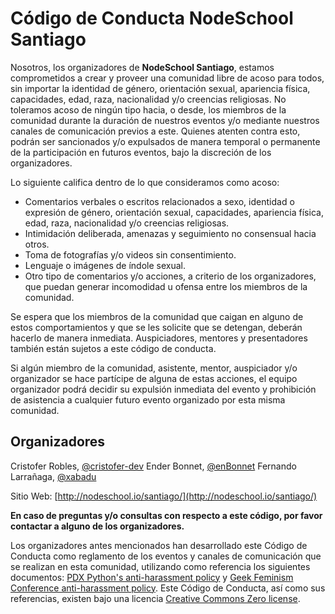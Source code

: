 # Código de Conducta NodeSchool Santiago

Nosotros, los organizadores de **NodeSchool Santiago**, estamos comprometidos a crear y proveer una comunidad libre de acoso para todos, sin importar la identidad de género, orientación sexual, apariencia física, capacidades, edad, raza, nacionalidad y/o creencias religiosas. No toleramos acoso de ningún tipo hacia, o desde, los miembros de la comunidad durante la duración de nuestros eventos y/o mediante nuestros canales de comunicación previos a este. Quienes atenten contra esto, podrán ser sancionados y/o expulsados de manera temporal o permanente de la participación en futuros eventos, bajo la discreción de los organizadores.

Lo siguiente califica dentro de lo que consideramos como acoso: 
- Comentarios verbales o escritos relacionados a sexo, identidad o expresión de género, orientación sexual, capacidades, apariencia física, edad, raza, nacionalidad y/o creencias religiosas.
- Intimidación deliberada, amenazas y seguimiento no consensual hacia otros.
- Toma de fotografías y/o videos sin consentimiento.
- Lenguaje o imágenes de índole sexual.
- Otro tipo de comentarios y/o acciones, a criterio de los organizadores, que puedan generar incomodidad u ofensa entre los miembros de la comunidad.

Se espera que los miembros de la comunidad que caigan en alguno de estos comportamientos y que se les solicite que se detengan, deberán hacerlo de manera inmediata. Auspiciadores, mentores y presentadores también están sujetos a este código de conducta.

Si algún miembro de la comunidad, asistente, mentor, auspiciador y/o organizador se hace partícipe de alguna de estas acciones, el equipo organizador podrá decidir su expulsión inmediata del evento y prohibición de asistencia a cualquier futuro evento organizado por esta misma comunidad.

## Organizadores
Cristofer Robles, [@cristofer-dev](https://twitter.com/nebrius)
Ender Bonnet, [@enBonnet](https://twitter.com/enBonnet)
Fernando Larrañaga, [@xabadu](https://twitter.com/xabadu)

Sitio Web: [http://nodeschool.io/santiago/](http://nodeschool.io/santiago/)

**En caso de preguntas y/o consultas con respecto a este código, por favor contactar a alguno de los organizadores.**

Los organizadores antes mencionados han desarrollado este Código de Conducta como reglamento de los eventos y canales de comunicación que se realizan en esta comunidad, utilizando como referencia los siguientes documentos: [PDX Python's anti-harassment policy](http://www.meetup.com/pdxpython/pages/Code_of_Conduct/) y [Geek Feminism Conference anti-harassment policy](http://geekfeminism.wikia.com/wiki/Conference_anti-harassment/Policy). Este Código de Conducta, así como sus referencias, existen bajo una licencia [Creative Commons Zero license](http://creativecommons.org/publicdomain/zero/1.0/).
